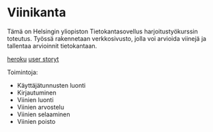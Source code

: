 # Viinikanta

Tämä on Helsingin yliopiston Tietokantasovellus harjoitustyökurssin toteutus. Työssä rakennetaan verkkosivusto, jolla voi arvioida viinejä ja tallentaa arvioinnit tietokantaan.

[heroku](https://viinikanta.herokuapp.com/)
[user storyt](https://github.com/roxehexor/tsoha-viinikanta/blob/master/documentation/User%20storyt.pdf)

Toimintoja:
    
* Käyttäjätunnusten luonti
* Kirjautuminen
* Viinien luonti
* Viinien arvostelu
* Viinien selaaminen
* Viinien poisto
